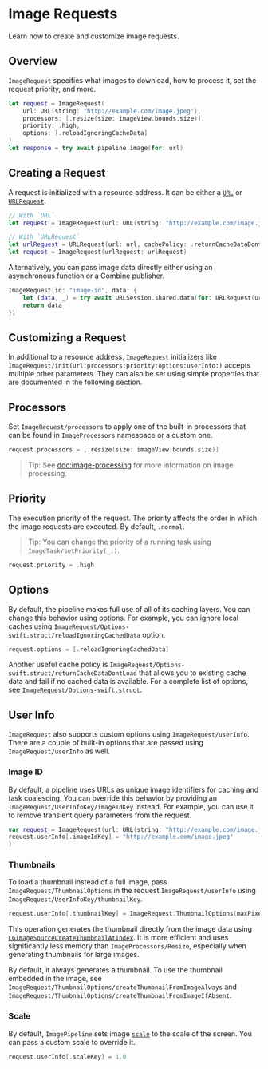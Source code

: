 # Image Requests

Learn how to create and customize image requests.

## Overview

``ImageRequest`` specifies what images to download, how to process it, set the request priority, and more.

```swift
let request = ImageRequest(
    url: URL(string: "http://example.com/image.jpeg"),
    processors: [.resize(size: imageView.bounds.size)],
    priority: .high,
    options: [.reloadIgnoringCacheData]
)
let response = try await pipeline.image(for: url)
```

## Creating a Request

A request is initialized with a resource address. It can be either a [`URL`](https://developer.apple.com/documentation/foundation/url) or [`URLRequest`](https://developer.apple.com/documentation/foundation/urlrequest).

```swift
// With `URL`
let request = ImageRequest(url: URL(string: "http://example.com/image.jpeg"))

// With `URLRequest`
let urlRequest = URLRequest(url: url, cachePolicy: .returnCacheDataDontLoad)
let request = ImageRequest(urlRequest: urlRequest)
```

Alternatively, you can pass image data directly either using an asynchronous function or a Combine publisher.

```swift
ImageRequest(id: "image-id", data: {
    let (data, _) = try await URLSession.shared.data(for: URLRequest(url: localURL))
    return data
})
```

## Customizing a Request

In additional to a resource address, ``ImageRequest`` initializers like ``ImageRequest/init(url:processors:priority:options:userInfo:)`` accepts multiple other parameters. They can also be set using simple properties that are documented in the following section.

## Processors

Set ``ImageRequest/processors`` to apply one of the built-in processors that can be found in ``ImageProcessors`` namespace or a custom one.

```swift
request.processors = [.resize(size: imageView.bounds.size)]
```

> Tip: See <doc:image-processing> for more information on image processing.

## Priority

The execution priority of the request. The priority affects the order in which the image requests are executed. By default, `.normal`.

> Tip: You can change the priority of a running task using ``ImageTask/setPriority(_:)``.

```swift
request.priority = .high
```

## Options

By default, the pipeline makes full use of all of its caching layers. You can change this behavior using options. For example, you can ignore local caches using ``ImageRequest/Options-swift.struct/reloadIgnoringCachedData`` option.

```swift
request.options = [.reloadIgnoringCachedData]
```

Another useful cache policy is ``ImageRequest/Options-swift.struct/returnCacheDataDontLoad`` that allows you to existing cache data and fail if no cached data is available. For a complete list of options, see ``ImageRequest/Options-swift.struct``.

## User Info

``ImageRequest`` also supports custom options using ``ImageRequest/userInfo``. There are a couple of built-in options that are passed using ``ImageRequest/userInfo`` as well.

### Image ID

By default, a pipeline uses URLs as unique image identifiers for caching and task coalescing. You can override this behavior by providing an ``ImageRequest/UserInfoKey/imageIdKey`` instead. For example, you can use it to remove transient query parameters from the request.

```swift
var request = ImageRequest(url: URL(string: "http://example.com/image.jpeg?token=123"))
request.userInfo[.imageIdKey] = "http://example.com/image.jpeg"
)
```

### Thumbnails

To load a thumbnail instead of a full image, pass ``ImageRequest/ThumbnailOptions`` in the request ``ImageRequest/userInfo`` using ``ImageRequest/UserInfoKey/thumbnailKey``.

```swift
request.userInfo[.thumbnailKey] = ImageRequest.ThumbnailOptions(maxPixelSize: 400) 
```

This operation generates the thumbnail directly from the image data using [`CGImageSourceCreateThumbnailAtIndex`](https://developer.apple.com/documentation/imageio/1465099-cgimagesourcecreatethumbnailatin). It is more efficient and uses significantly less memory than ``ImageProcessors/Resize``, especially when generating thumbnails for large images. 

By default, it always generates a thumbnail. To use the thumbnail embedded in the image, see ``ImageRequest/ThumbnailOptions/createThumbnailFromImageAlways`` and ``ImageRequest/ThumbnailOptions/createThumbnailFromImageIfAbsent``.

### Scale

By default, ``ImagePipeline`` sets image [`scale`](https://developer.apple.com/documentation/uikit/uiimage/1624110-scale) to the scale of the screen. You can pass a custom scale to override it.

```swift
request.userInfo[.scaleKey] = 1.0
```

